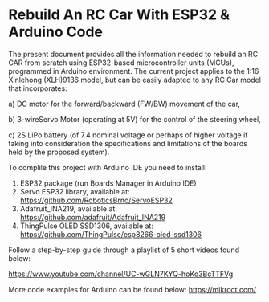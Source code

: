 # Rebuild An RC Car With ESP32 & Arduino Code
The present document provides all the information needed to rebuild an RC CAR from scratch using ESP32-based microcontroller units (MCUs), programmed in Arduino environment. The current project applies to the 1:16 Xinlehong (XLH)9136 model, but can be easily adapted to any RC Car model that incorporates:

a) DC motor for the forward/backward (FW/BW) movement of the car,

b) 3-wireServo Motor (operating at 5V) for the control of the steering wheel,

c) 2S LiPo battery (of 7.4 nominal voltage or perhaps of higher voltage if taking into consideration the specifications and limitations of the boards held by the proposed system).


To complile this project with Arduino IDE you need to install:
1) ESP32 package (run Boards Manager in Arduino IDE)
2) Servo ESP32 library, available at: https://github.com/RoboticsBrno/ServoESP32
3) Adafruit_INA219, available at: https://github.com/adafruit/Adafruit_INA219
4) ThingPulse OLED SSD1306, available at: https://github.com/ThingPulse/esp8266-oled-ssd1306


Follow a step-by-step guide through a playlist of 5 short videos found below:

https://www.youtube.com/channel/UC-wGLN7KYQ-hoKo3BcTTFVg

More code examples for Arduino can be found below:
https://mikroct.com/
